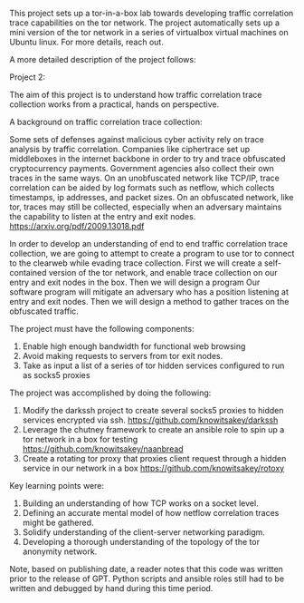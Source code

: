 
This project sets up a tor-in-a-box lab towards developing traffic correlation trace capabilities on the tor network. The project automatically sets up a mini version of the tor network in a series of virtualbox virtual machines on Ubuntu linux.
For more details, reach out.

A more detailed description of the project follows:

Project 2:

The aim of this project is to understand how traffic correlation trace collection works from a practical, hands on perspective.

A background on traffic correlation trace collection:

Some sets of defenses against malicious cyber activity rely on trace analysis by traffic correlation. Companies like ciphertrace set up middleboxes in the internet backbone in order to try and trace obfuscated cryptocurrency payments. Government agencies also collect their own traces in the same ways. On an unobfuscated network like TCP/IP, trace correlation can be aided by log formats such as netflow, which collects timestamps, ip addresses, and packet sizes. On an obfuscated network, like tor, traces may still be collected, especially when an adversary maintains the capability to listen at the entry and exit nodes.
https://arxiv.org/pdf/2009.13018.pdf

In order to develop an understanding of end to end traffic correlation trace collection, we are going to attempt to create a program to use tor to connect to the clearweb while evading trace collection. First we will create a self-contained version of the tor network, and enable trace collection on our entry and exit nodes in the box. Then we will design a program Our software program will mitigate an adversary who has a position listening at entry and exit nodes. Then we will design a method to gather traces on the obfuscated traffic.

The project must have the following components:

1. Enable high enough bandwidth for functional web browsing
2. Avoid making requests to servers from tor exit nodes.
3. Take as input a list of a series of tor hidden services configured to run as socks5 proxies

The project was accomplished by doing the following:

1. Modify the darkssh project to create several socks5 proxies to hidden services encrypted via ssh. https://github.com/knowitsakey/darkssh
2. Leverage the chutney framework to create an ansible role to spin up a tor network in a box for testing https://github.com/knowitsakey/naanbread
3. Create a rotating tor proxy that proxies client request through a hidden service in our network in a box https://github.com/knowitsakey/rotoxy

Key learning points were:

1. Building an understanding of how TCP works on a socket level.
2. Defining an accurate mental model of how netflow correlation traces might be gathered.
3. Solidify understanding of the client-server networking paradigm.
4. Developing a thorough understanding of the topology of the tor anonymity network.

Note, based on publishing date, a reader notes that this code was written prior to the release of GPT. Python scripts and ansible roles still had to be written and debugged by hand during this time period.

